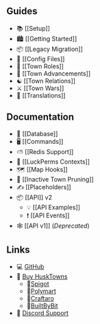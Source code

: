 ## Guides
* 📚 [[Setup]]
* 🏙️ [[Getting Started]]
* 📦 [[Legacy Migration]]
* 📄 [[Config Files]]
* 🔨 [[Town Roles]]
* 🌟 [[Town Advancements]]
* ☯️ [[Town Relations]]
* ⚔️ [[Town Wars]]
* 📝 [[Translations]]

## Documentation
* 📁 [[Database]]
* 🖥️ [[Commands]]
* ⛅ [[Redis Support]]
* 🧶 [[LuckPerms Contexts]]
* 🗺️ [[Map Hooks]]
* 🚫 [[Inactive Town Pruning]]
* ✍️ [[Placeholders]]
* 📦 [[API]] v2
  * 💡 [[API Examples]]
  * ❗ [[API Events]] 
* 🕸️ [[API v1]] (*Deprecated*)

## Links
* 💻 [GitHub](https://github.com/WiIIiam278/HuskTowns)
* 📂 [Buy HuskTowns](https://www.spigotmc.org/resources/husktowns.92672/)
  * 🛒[Spigot](https://www.spigotmc.org/resources/husktowns.92672/)
  * 🛒[Polymart](https://polymart.org/resource/husktowns.1056)
  * 🛒[Craftaro](https://craftaro.com/marketplace/product/husktowns.622)
  * 🛒[BuiltByBit](https://builtbybit.com/resources/husktowns.34959/)
* 💬 [Discord Support](https://discord.gg/tVYhJfyDWG)
